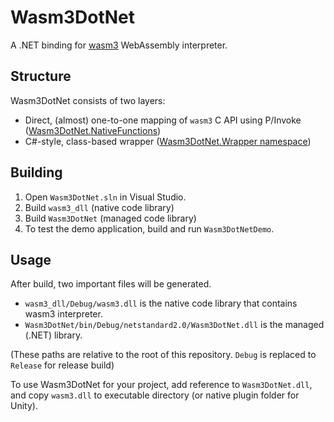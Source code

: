 # Wasm3DotNet
A .NET binding for [wasm3](https://github.com/wasm3/wasm3) WebAssembly interpreter.

## Structure
Wasm3DotNet consists of two layers:
- Direct, (almost) one-to-one mapping of `wasm3` C API using P/Invoke ([Wasm3DotNet.NativeFunctions](https://github.com/tana/Wasm3DotNet/blob/master/Wasm3DotNet/NativeFunctions.cs))
- C#-style, class-based wrapper ([Wasm3DotNet.Wrapper namespace](https://github.com/tana/Wasm3DotNet/tree/master/Wasm3DotNet/Wrapper))

## Building
1. Open `Wasm3DotNet.sln` in Visual Studio.
2. Build `wasm3_dll` (native code library)
3. Build `Wasm3DotNet` (managed code library)
4. To test the demo application, build and run `Wasm3DotNetDemo`.

## Usage
After build, two important files will be generated.
- `wasm3_dll/Debug/wasm3.dll` is the native code library that contains wasm3 interpreter.
- `Wasm3DotNet/bin/Debug/netstandard2.0/Wasm3DotNet.dll` is the managed (.NET) library.

(These paths are relative to the root of this repository. `Debug` is replaced to `Release` for release build)

To use Wasm3DotNet for your project, add reference to `Wasm3DotNet.dll`, and copy `wasm3.dll` to executable directory (or native plugin folder for Unity).
